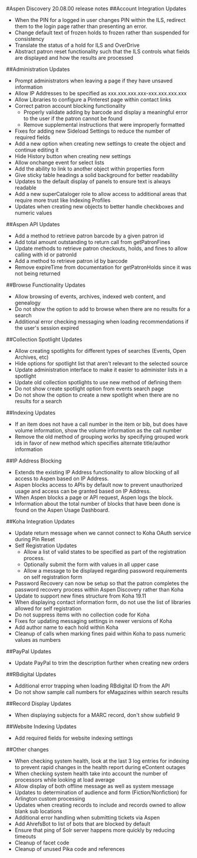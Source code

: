#Aspen Discovery 20.08.00 release notes
##Account Integration Updates
- When the PIN for a logged in user changes PIN within the ILS, redirect them to the login page rather than presenting an error.
- Change default text of frozen holds to frozen rather than suspended for consistency
- Translate the status of a hold for ILS and OverDrive
- Abstract patron reset functionality such that the ILS controls what fields are displayed and how the results are processed

##Administration Updates
- Prompt administrators when leaving a page if they have unsaved information
- Allow IP Addresses to be specified as xxx.xxx.xxx.xxx-xxx.xxx.xxx.xxx 
- Allow Libraries to configure a Pinterest page within contact links
- Correct patron account blocking functionality
  - Properly validate adding by barcode and display a meaningful error to the user if the patron cannot be found
  - Remove supplemental instructions that were improperly formatted
- Fixes for adding new Sideload Settings to reduce the number of required fields 
- Add a new option when creating new settings to create the object and continue editing it
- Hide History button when creating new settings
- Allow onchange event for select lists
- Add the ability to link to another object within properties form
- Give sticky table headings a solid background for better readability
- Updates to the default display of panels to ensure text is always readable
- Add a new superCataloger role to allow access to additional areas that require more trust like Indexing Profiles
- Updates when creating new objects to better handle checkboxes and numeric values

##Aspen API Updates
- Add a method to retrieve patron barcode by a given patron id
- Add total amount outstanding to return call from getPatronFines
- Update methods to retrieve patron checkouts, holds, and fines to allow calling with id or patronId
- Add a method to retrieve patron id by barcode
- Remove expireTime from documentation for getPatronHolds since it was not being returned

##Browse Functionality Updates
- Allow browsing of events, archives, indexed web content, and genealogy
- Do not show the option to add to browse when there are no results for a search
- Additional error checking messaging when loading recommendations if the user's session expired

##Collection Spotlight Updates
- Allow creating spotlights for different types of searches (Events, Open Archives, etc)
- Hide options for spotlight list that aren't relevant to the selected source
- Update administration interface to make it easier to administer lists in a spotlight
- Update old collection spotlights to use new method of defining them
- Do not show create spotlight option from events search page
- Do not show the option to create a new spotlight when there are no results for a search

##Indexing Updates
- If an item does not have a call number in the item or bib, but does have volume information, show the volume information as the call number
- Remove the old method of grouping works by specifying grouped work ids in favor of new method which specifies alternate title/author information

##IP Address Blocking
- Extends the existing IP Address functionality to allow blocking of all access to Aspen based on IP Address. 
- Aspen blocks access to APIs by default now to prevent unauthorized usage and access can be granted based on IP Address. 
- When Aspen blocks a page or API request, Aspen logs the block.
- Information about the total number of blocks that have been done is found on the Aspen Usage Dashboard.  

##Koha Integration Updates
- Update return message when we cannot connect to Koha OAuth service during Pin Reset
- Self Registration Updates
  - Allow a list of valid states to be specified as part of the registration process. 
  - Optionally submit the form with values in all upper case
  - Allow a message to be displayed regarding password requirements on self registration form
- Password Recovery can now be setup so that the patron completes the password recovery process within Aspen Discovery rather than Koha
- Update to support new fines structure from Koha 19.11
- When displaying contact information form, do not use the list of libraries allowed for self registration
- Do not suppress items with no collection code for Koha
- Fixes for updating messaging settings in newer versions of Koha
- Add author name to each hold within Koha
- Cleanup of calls when marking fines paid within Koha to pass numeric values as numbers 

##PayPal Updates
- Update PayPal to trim the description further when creating new orders

##RBdigital Updates
- Additional error trapping when loading RBdigital ID from the API
- Do not show sample call numbers for eMagazines within search results

##Record Display Updates
- When displaying subjects for a MARC record, don't show subfield 9

##Website Indexing Updates
- Add required fields for website indexing settings

##Other changes
- When checking system health, look at the last 3 log entries for indexing to prevent rapid changes in the health report during eContent outages
- When checking system health take into account the number of processors while looking at load average
- Allow display of both offline message as well as system message
- Updates to determination of audience and form (Fiction/Nonfiction) for Arlington custom processing
- Updates when creating records to include and records owned to allow blank sub locations
- Additional error handling when submitting tickets via Aspen
- Add AhrefsBot to list of bots that are blocked by default
- Ensure that ping of Solr server happens more quickly by reducing timeouts
- Cleanup of facet code
- Cleanup of unused Pika code and references